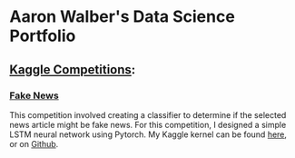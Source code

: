 # Aaron Walber's Data Science Portfolio

## <u>Kaggle Competitions</u>:
### <b>[Fake News](https://www.kaggle.com/c/fake-news)</b>
This competition involved creating a classifier to determine if the selected news article might be fake news. For this competition, I designed a simple LSTM neural network using Pytorch. My Kaggle kernel can be found [here](https://www.kaggle.com/awalber94/fake-news-prediction-using-lstm-neural-network), or on [Github](https://github.com/awalber/fake-news-detector).